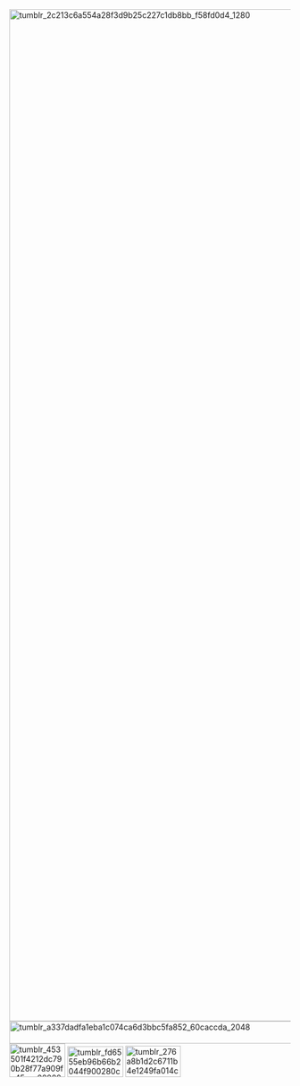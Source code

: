 <img width="1280" height="1810" alt="tumblr_2c213c6a554a28f3d9b25c227c1db8bb_f58fd0d4_1280" src="https://github.com/user-attachments/assets/07040eff-933f-4001-9c39-844e39bc5618" />
<img width="2000" height="40" alt="tumblr_a337dadfa1eba1c074ca6d3bbc5fa852_60caccda_2048" src="https://github.com/user-attachments/assets/95280be7-4395-4330-98cb-bc12984796dc" />
<img width="100" height="60" alt="tumblr_453501f4212dc790b28f77a909fe45cc_282884d4_100" src="https://github.com/user-attachments/assets/cd10b9c8-d1eb-49f1-904c-bfbc2aed3c21" /> <img width="100" height="55" alt="tumblr_fd6555eb96b66b2044f900280c753bb2_7533f532_100" src="https://github.com/user-attachments/assets/d89add50-cd87-4f4d-92ba-c074c249fb54" />
<img width="99" height="56" alt="tumblr_276a8b1d2c6711b4e1249fa014c80fde_b2691fa2_100" src="https://github.com/user-attachments/assets/24d732a6-6740-407b-8378-163ccaf17072" />
